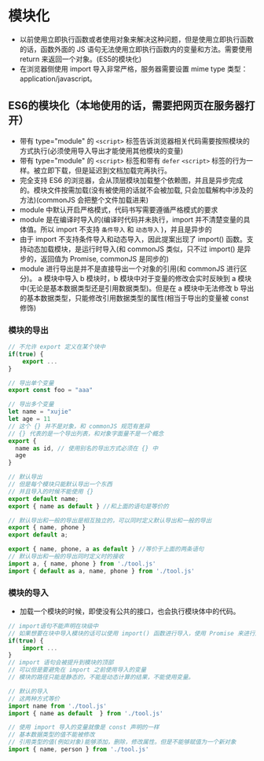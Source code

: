 # 模块化

* 以前使用立即执行函数或者使用对象来解决这种问题，但是使用立即执行函数的话，函数外面的 JS 语句无法使用立即执行函数内的变量和方法。需要使用 return 来返回一个对象。(ES5的模块化)
* 在浏览器侧使用 import 导入非常严格，服务器需要设置 mime type 类型：application/javascript。

## ES6的模块化（本地使用的话，需要把网页在服务器打开）

* 带有 type="module" 的 `<script>` 标签告诉浏览器相关代码需要按照模块的方式执行(必须使用导入导出才能使用其他模块的变量)
* 带有 type="module" 的 `<script>` 标签和带有 `defer` `<script>` 标签的行为一样。被立即下载，但是延迟到文档加载完再执行。
* 完全支持 ES6 的浏览器，会从顶层模块加载整个依赖图，并且是异步完成的。模块文件按需加载(没有被使用的话就不会被加载, 只会加载解构中涉及的方法)(commonJS 会把整个文件加载进来)
* module 中默认开启严格模式，代码书写需要遵循严格模式的要求
* module 是在编译时导入的(编译时代码并未执行，import 并不清楚变量的具体值。所以 import 不支持 `条件导入` 和 `动态导入` )，并且是异步的
* 由于 import 不支持条件导入和动态导入，因此提案出现了 import() 函数。支持动态加载模块，是运行时导入(和 commonJS 类似，只不过 import() 是异步的，返回值为 Promise, commonJS 是同步的)
* module 进行导出是并不是直接导出一个对象的引用(和 commonJS 进行区分)。 a 模块中导入 b 模块时，b 模块中对于变量的修改会实时反映到 a 模块中(无论是基本数据类型还是引用数据类型)。但是在 a 模块中无法修改 b 导出的基本数据类型，只能修改引用数据类型的属性(相当于导出的变量被 const 修饰)

### 模块的导出

```js
// 不允许 export 定义在某个块中
if(true) {
    export ...
}

// 导出单个变量
export const foo = "aaa"

// 导出多个变量
let name = "xujie"
let age = 11
// 这个 {} 并不是对象，和 commonJS 规范有差异
// {} 代表的是一个导出列表，和对象字面量不是一个概念
export {
  name as id, // 使用别名的导出方式必须在 {} 中
  age
}

// 默认导出
// 但是每个模块只能默认导出一个东西
// 并且导入的时候不能使用 {}
export default name;
export { name as default } //和上面的语句是等价的

// 默认导出和一般的导出是相互独立的，可以同时定义默认导出和一般的导出
export { name, phone }
export default a;

export { name, phone, a as default } //等价于上面的两条语句
// 默认导出和一般的导出同时定义时的接收
import a, { name, phone } from './tool.js'
import { default as a, name, phone } from './tool.js'
```

### 模块的导入

* 加载一个模块的时候，即使没有公共的接口，也会执行模块体中的代码。

```js
// import语句不能声明在块级中
// 如果想要在块中导入模块的话可以使用 import() 函数进行导入，使用 Promise 来进行后续处理
if(true) {
    import ...
}
// import 语句会被提升到模块的顶部
// 可以但是要避免在 import 之前使用导入的变量
// 模块的路径只能是静态的，不能是动态计算的结果，不能使用变量。

// 默认的导入
// 这两种方式等价
import name from './tool.js'
import { name as default  } from './tool.js'

// 使用 import 导入的变量就像是 const 声明的一样
// 基本数据类型的值不能被修改
// 引用类型的值(例如对象)能够添加，删除，修改属性。但是不能够赋值为一个新对象
import { name, person } from './tool.js'
```
